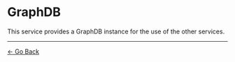 # GraphDB

This service provides a GraphDB instance for the use of the other services.

---
[&larr; Go Back](../README.md)
